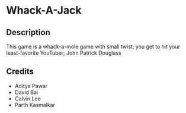 # Whack-A-Jack

## Description
This game is a whack-a-mole game with small twist; you get to hit your least-favorite YouTuber; John Patrick Douglass

## Credits
* Aditya Pawar
* David Bai
* Calvin Lee
* Parth Kasmalkar
